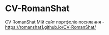 # CV-RomanShat
CV RomanShat
Мій сайт портфоліо 
посилання - https://romanshat1.github.io/CV-RomanShat/

